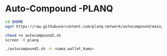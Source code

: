 # Auto-Compound -PLANQ

```bash
cd $HOME
wget https://raw.githubusercontent.com/planq-network/autocompound/main/autocompound2.sh

chmod +x autocompound2.sh
screen -R planq

./autocompound2.sh -k <nama_wallet_kamu>
```
